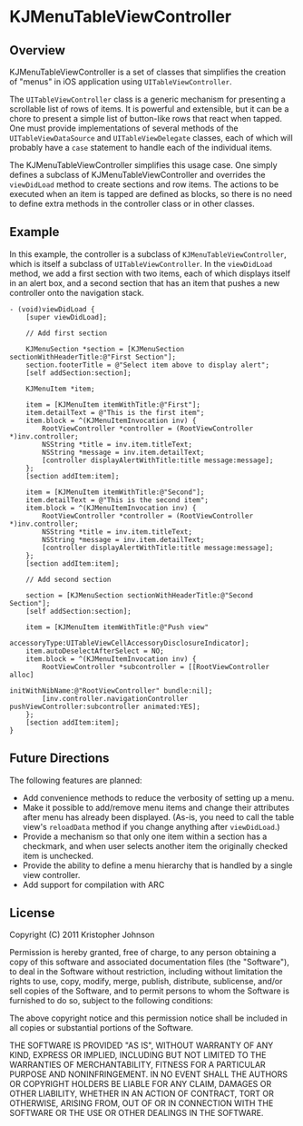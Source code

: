 # KJMenuTableViewController

## Overview

KJMenuTableViewController is a set of classes that simplifies the creation of "menus" in
iOS application using `UITableViewController`.

The `UITableViewController` class is a generic mechanism for presenting a scrollable list of
rows of items.  It is powerful and extensible, but it can be a chore to present a simple
list of button-like rows that react when tapped.  One must provide implementations of several
methods of the `UITableViewDataSource` and `UITableViewDelegate` classes, each of which will
probably have a `case` statement to handle each of the individual items.

The KJMenuTableViewController simplifies this usage case.  One simply defines a subclass of
KJMenuTableViewController and overrides the `viewDidLoad` method to create sections and row items.
The actions to be executed when an item is tapped are defined as blocks, so there is no need
to define extra methods in the controller class or in other classes.

## Example

In this example, the controller is a subclass of `KJMenuTableViewController`, which is itself
a subclass of `UITableViewController`.  In the `viewDidLoad` method, we add a first section with
two items, each of which displays itself in an alert box, and a second section that has
an item that pushes a new controller onto the navigation stack.

    - (void)viewDidLoad {
        [super viewDidLoad];
        
        // Add first section
        
        KJMenuSection *section = [KJMenuSection sectionWithHeaderTitle:@"First Section"];
        section.footerTitle = @"Select item above to display alert";
        [self addSection:section];    
        
        KJMenuItem *item;
        
        item = [KJMenuItem itemWithTitle:@"First"];
        item.detailText = @"This is the first item";
        item.block = ^(KJMenuItemInvocation inv) {
            RootViewController *controller = (RootViewController *)inv.controller;
            NSString *title = inv.item.titleText;
            NSString *message = inv.item.detailText;
            [controller displayAlertWithTitle:title message:message];
        };
        [section addItem:item];
        
        item = [KJMenuItem itemWithTitle:@"Second"];
        item.detailText = @"This is the second item";
        item.block = ^(KJMenuItemInvocation inv) {
            RootViewController *controller = (RootViewController *)inv.controller;
            NSString *title = inv.item.titleText;
            NSString *message = inv.item.detailText;
            [controller displayAlertWithTitle:title message:message];
        };
        [section addItem:item];
        
        // Add second section
        
        section = [KJMenuSection sectionWithHeaderTitle:@"Second Section"];
        [self addSection:section];
        
        item = [KJMenuItem itemWithTitle:@"Push view"
                           accessoryType:UITableViewCellAccessoryDisclosureIndicator];
        item.autoDeselectAfterSelect = NO;
        item.block = ^(KJMenuItemInvocation inv) {
            RootViewController *subcontroller = [[RootViewController alloc]
                                                 initWithNibName:@"RootViewController" bundle:nil];
            [inv.controller.navigationController pushViewController:subcontroller animated:YES];
        };
        [section addItem:item];
    }


## Future Directions

The following features are planned:

* Add convenience methods to reduce the verbosity of setting up a menu.
* Make it possible to add/remove menu items and change their attributes after menu has already been displayed. (As-is, you need to call the table view's `reloadData` method if you change anything after `viewDidLoad`.)
* Provide a mechanism so that only one item within a section has a checkmark, and when user selects another item the originally checked item is unchecked.
* Provide the ability to define a menu hierarchy that is handled by a single view controller.
* Add support for compilation with ARC

## License

Copyright (C) 2011 Kristopher Johnson

Permission is hereby granted, free of charge, to any person obtaining a copy
of this software and associated documentation files (the "Software"), to deal
in the Software without restriction, including without limitation the rights
to use, copy, modify, merge, publish, distribute, sublicense, and/or sell
copies of the Software, and to permit persons to whom the Software is
furnished to do so, subject to the following conditions:

The above copyright notice and this permission notice shall be included in
all copies or substantial portions of the Software.

THE SOFTWARE IS PROVIDED "AS IS", WITHOUT WARRANTY OF ANY KIND, EXPRESS OR
IMPLIED, INCLUDING BUT NOT LIMITED TO THE WARRANTIES OF MERCHANTABILITY,
FITNESS FOR A PARTICULAR PURPOSE AND NONINFRINGEMENT. IN NO EVENT SHALL THE
AUTHORS OR COPYRIGHT HOLDERS BE LIABLE FOR ANY CLAIM, DAMAGES OR OTHER
LIABILITY, WHETHER IN AN ACTION OF CONTRACT, TORT OR OTHERWISE, ARISING FROM,
OUT OF OR IN CONNECTION WITH THE SOFTWARE OR THE USE OR OTHER DEALINGS IN
THE SOFTWARE.